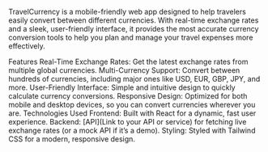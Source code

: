 TravelCurrency is a mobile-friendly web app designed to help travelers easily convert between different currencies. With real-time exchange rates and a sleek, user-friendly interface, it provides the most accurate currency conversion tools to help you plan and manage your travel expenses more effectively.

Features
Real-Time Exchange Rates: Get the latest exchange rates from multiple global currencies.
Multi-Currency Support: Convert between hundreds of currencies, including major ones like USD, EUR, GBP, JPY, and more.
User-Friendly Interface: Simple and intuitive design to quickly calculate currency conversions.
Responsive Design: Optimized for both mobile and desktop devices, so you can convert currencies wherever you are.
Technologies Used
Frontend: Built with React for a dynamic, fast user experience.
Backend: [API](Link to your API or service) for fetching live exchange rates (or a mock API if it’s a demo).
Styling: Styled with Tailwind CSS for a modern, responsive design.
